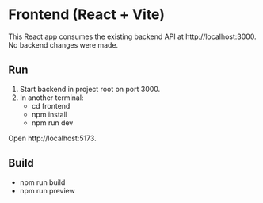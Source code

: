 # Frontend (React + Vite)

This React app consumes the existing backend API at http://localhost:3000. No backend changes were made.

## Run

1. Start backend in project root on port 3000.
2. In another terminal:
   - cd frontend
   - npm install
   - npm run dev

Open http://localhost:5173.

## Build

- npm run build
- npm run preview
